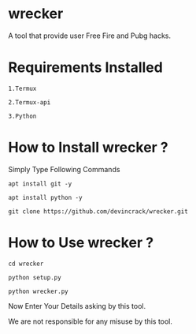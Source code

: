 # wrecker
A tool that provide user Free Fire and Pubg hacks. 

# Requirements Installed

    1.Termux 

    2.Termux-api 

    3.Python

# How to Install wrecker ? 

Simply Type Following Commands 


    apt install git -y

    apt install python -y

    git clone https://github.com/devincrack/wrecker.git


# How to Use wrecker ? 

    cd wrecker

    python setup.py

    python wrecker.py

 Now Enter Your Details asking by this tool. 




We are not responsible for any misuse by this tool.
